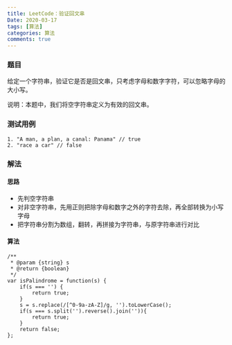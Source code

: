 ```yaml
---
title: LeetCode：验证回文串
Date: 2020-03-17
tags: [算法]
categories: 算法
comments: true
---
```


### 题目
给定一个字符串，验证它是否是回文串，只考虑字母和数字字符，可以忽略字母的大小写。

说明：本题中，我们将空字符串定义为有效的回文串。

### 测试用例

```
1. "A man, a plan, a canal: Panama" // true
2. "race a car" // false
```

### 解法
#### 思路
- 先判空字符串
- 对非空字符串，先用正则把除字母和数字之外的字符去除，再全部转换为小写字母
- 把字符串分割为数组，翻转，再拼接为字符串，与原字符串进行对比

#### 算法

```
/**
 * @param {string} s
 * @return {boolean}
 */
var isPalindrome = function(s) {
    if(s === '') {
        return true;
    }
    s = s.replace(/[^0-9a-zA-Z]/g, '').toLowerCase();
    if(s === s.split('').reverse().join('')){
        return true;
    }
    return false;
};
```
